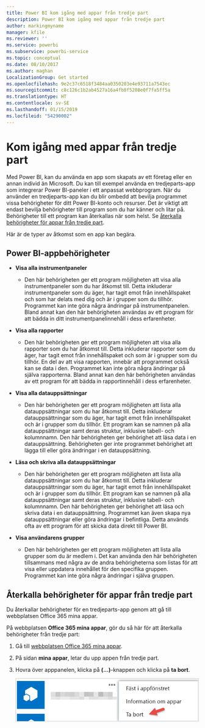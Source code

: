 ```yaml
---
title: Power BI kom igång med appar från tredje part
description: Power BI kom igång med appar från tredje part
author: markingmyname
manager: kfile
ms.reviewer: ''
ms.service: powerbi
ms.subservice: powerbi-service
ms.topic: conceptual
ms.date: 08/10/2017
ms.author: maghan
LocalizationGroup: Get started
ms.openlocfilehash: 9e2c37c6518f3484aa0350203e4e93711a7543ec
ms.sourcegitcommit: c8c126c1b2ab4527a16a4fb8f5208e0f7fa5ff5a
ms.translationtype: HT
ms.contentlocale: sv-SE
ms.lasthandoff: 01/15/2019
ms.locfileid: "54290002"
---
```

# <a name="get-started-with-third-party-apps"></a>Kom igång med appar från tredje part
Med Power BI, kan du använda en app som skapats av ett företag eller en annan individ än Microsoft. Du kan till exempel använda en tredjeparts-app som integrerar Power BI-paneler i ett anpassat webbprogram. När du använder en tredjeparts-app kan du blir ombedd att bevilja programmet vissa behörigheter för ditt Power BI-konto och resurser. Det är viktigt att endast bevilja behörigheter till program som du har känner och litar på. Behörigheter till ett program kan återkallas när som helst. Se [återkalla behörigheter för appar från tredje part](#revoke).

Här är de typer av åtkomst som en app kan begära.

## <a name="power-bi-app-permissions"></a>Power BI-appbehörigheter
* **Visa alla instrumentpaneler**
  
  * Den här behörigheten ger ett program möjligheten att visa alla instrumentpaneler som du har åtkomst till. Detta inkluderar instrumentpaneler som du äger, har tagit emot från innehållspaket och som har delats med dig och är i grupper som du tillhör. Programmet kan inte göra några ändringar på instrumentpanelen. Bland annat kan den här behörigheten användas av ett program för att bädda in ditt instrumentpanelinnehåll i dess erfarenheter.
* **Visa alla rapporter**
  
  * Den här behörigheten ger ett program möjligheten att visa alla rapporter som du har åtkomst till. Detta inkluderar rapporter som du äger, har tagit emot från innehållspaket och som är i grupper som du tillhör. En del av att visa rapporten, innebär att programmet också kan se data i den. Programmet kan inte göra några ändringar på själva rapporterna. Bland annat kan den här behörigheten användas av ett program för att bädda in rapportinnehåll i dess erfarenheter.
* **Visa alla datauppsättningar**
  
  * Den här behörigheten ger ett program möjligheten att lista alla datauppsättningar som du har åtkomst till. Detta inkluderar datauppsättningar som du äger, har tagit emot från innehållspaket och är i grupper som du tillhör. Ett program kan se namnen på alla datauppsättningar samt deras struktur, inklusive tabell- och kolumnnamn. Den här behörigheten ger behörighet att läsa data i en datauppsättning. Behörigheten ger inte programmet behörighet att lägga till eller göra ändringar i en datauppsättning.
* **Läsa och skriva alla datauppsättningar**
  
  * Den här behörigheten ger ett program möjligheten att lista alla datauppsättningar som du har åtkomst till. Detta inkluderar datauppsättningar som du äger, har tagit emot från innehållspaket och är i grupper som du tillhör. Ett program kan se namnen på alla datauppsättningar samt deras struktur, inklusive tabell- och kolumnnamn. Den här behörigheten ger behörighet att läsa och skriva data i en datauppsättning. Programmet kan även skapa nya datauppsättningar eller göra ändringar i befintliga. Detta används ofta av ett program för att skicka data direkt till Power BI.
* **Visa användarens grupper**
  
  * Den här behörigheten ger ett program möjligheten att lista alla grupper som du är medlem i. Det kan använda den här behörigheten tillsammans med några av de andra behörigheterna som listas för att visa eller uppdatera innehållet för den specifika gruppen. Programmet kan inte göra några ändringar i själva gruppen.

<a name="revoke"/>

## <a name="revoke-third-party-app-permissions"></a>Återkalla behörigheter för appar från tredje part
Du återkallar behörigheter för en tredjeparts-app genom att gå till webbplatsen Office 365 mina appar.

På webbplatsen **Office 365 mina appar**, gör du så här för att återkalla behörigheter från tredje part:

1. Gå till [webbplatsen Office 365 mina appar](https://portal.office.com/myapps).
2. På sidan **mina appar**, letar du upp appen från tredje part.
3. Hovra över apppanelen, klicka på **(...)**-knappen och klicka på **ta bort**.
   
   ![](media/service-power-bi-get-started-third-party-apps/remove.png)

